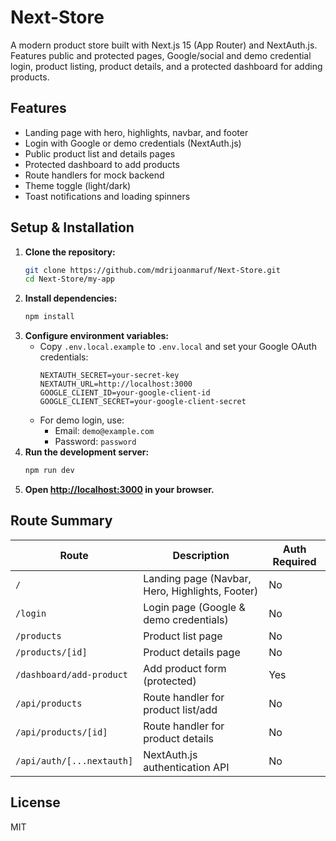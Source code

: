 # Next-Store

A modern product store built with Next.js 15 (App Router) and NextAuth.js. Features public and protected pages, Google/social and demo credential login, product listing, product details, and a protected dashboard for adding products.

## Features
- Landing page with hero, highlights, navbar, and footer
- Login with Google or demo credentials (NextAuth.js)
- Public product list and details pages
- Protected dashboard to add products
- Route handlers for mock backend
- Theme toggle (light/dark)
- Toast notifications and loading spinners

## Setup & Installation

1. **Clone the repository:**
   ```sh
   git clone https://github.com/mdrijoanmaruf/Next-Store.git
   cd Next-Store/my-app
   ```
2. **Install dependencies:**
   ```sh
   npm install
   ```
3. **Configure environment variables:**
   - Copy `.env.local.example` to `.env.local` and set your Google OAuth credentials:
     ```env
     NEXTAUTH_SECRET=your-secret-key
     NEXTAUTH_URL=http://localhost:3000
     GOOGLE_CLIENT_ID=your-google-client-id
     GOOGLE_CLIENT_SECRET=your-google-client-secret
     ```
   - For demo login, use:
     - Email: `demo@example.com`
     - Password: `password`
4. **Run the development server:**
   ```sh
   npm run dev
   ```
5. **Open [http://localhost:3000](http://localhost:3000) in your browser.**

## Route Summary

| Route                      | Description                                      | Auth Required |
|----------------------------|--------------------------------------------------|--------------|
| `/`                        | Landing page (Navbar, Hero, Highlights, Footer)  | No           |
| `/login`                   | Login page (Google & demo credentials)           | No           |
| `/products`                | Product list page                                | No           |
| `/products/[id]`           | Product details page                             | No           |
| `/dashboard/add-product`   | Add product form (protected)                     | Yes          |
| `/api/products`            | Route handler for product list/add               | No           |
| `/api/products/[id]`       | Route handler for product details                | No           |
| `/api/auth/[...nextauth]`  | NextAuth.js authentication API                   | No           |

## License
MIT
